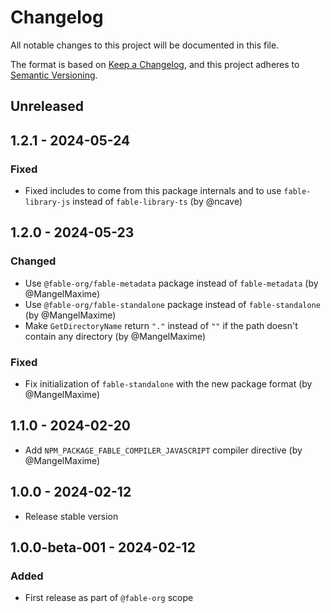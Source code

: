 # Changelog

All notable changes to this project will be documented in this file.

The format is based on [Keep a Changelog](https://keepachangelog.com/en/1.0.0/),
and this project adheres to [Semantic Versioning](https://semver.org/spec/v2.0.0.html).

## Unreleased

## 1.2.1 - 2024-05-24

### Fixed

* Fixed includes to come from this package internals and to use `fable-library-js` instead of `fable-library-ts` (by @ncave)

## 1.2.0 - 2024-05-23

### Changed

* Use `@fable-org/fable-metadata` package instead of `fable-metadata` (by @MangelMaxime)
* Use `@fable-org/fable-standalone` package instead of `fable-standalone` (by @MangelMaxime)
* Make `GetDirectoryName` return `"."` instead of `""` if the path doesn't contain any directory (by @MangelMaxime)

### Fixed

* Fix initialization of `fable-standalone` with the new package format (by @MangelMaxime)

## 1.1.0 - 2024-02-20

* Add `NPM_PACKAGE_FABLE_COMPILER_JAVASCRIPT` compiler directive (by @MangelMaxime)

## 1.0.0 - 2024-02-12

* Release stable version

## 1.0.0-beta-001 - 2024-02-12

### Added

* First release as part of `@fable-org` scope
